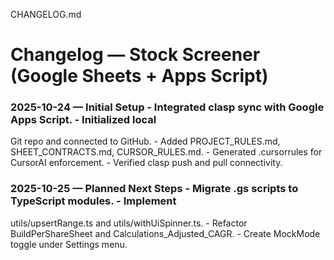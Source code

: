 CHANGELOG.md
# Changelog — Stock Screener (Google Sheets + Apps Script)
### 2025-10-24 — Initial Setup - Integrated clasp sync with Google Apps Script. - Initialized local
Git repo and connected to GitHub. - Added PROJECT_RULES.md, SHEET_CONTRACTS.md,
CURSOR_RULES.md. - Generated .cursorrules for CursorAI enforcement. - Verified clasp push
and pull connectivity.
### 2025-10-25 — Planned Next Steps - Migrate .gs scripts to TypeScript modules. - Implement
utils/upsertRange.ts and utils/withUiSpinner.ts. - Refactor BuildPerShareSheet and
Calculations_Adjusted_CAGR. - Create MockMode toggle under Settings menu.